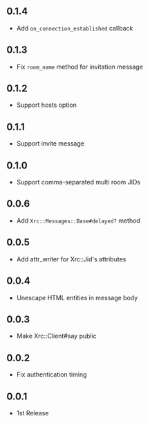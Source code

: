 ## 0.1.4
* Add `on_connection_established` callback

## 0.1.3
* Fix `room_name` method for invitation message

## 0.1.2
* Support hosts option

## 0.1.1
* Support invite message

## 0.1.0
* Support comma-separated multi room JIDs

## 0.0.6
* Add `Xrc::Messages::Base#delayed?` method

## 0.0.5
* Add attr_writer for Xrc::Jid's attributes

## 0.0.4
* Unescape HTML entities in message body

## 0.0.3
* Make Xrc::Client#say public

## 0.0.2
* Fix authentication timing

## 0.0.1
* 1st Release
